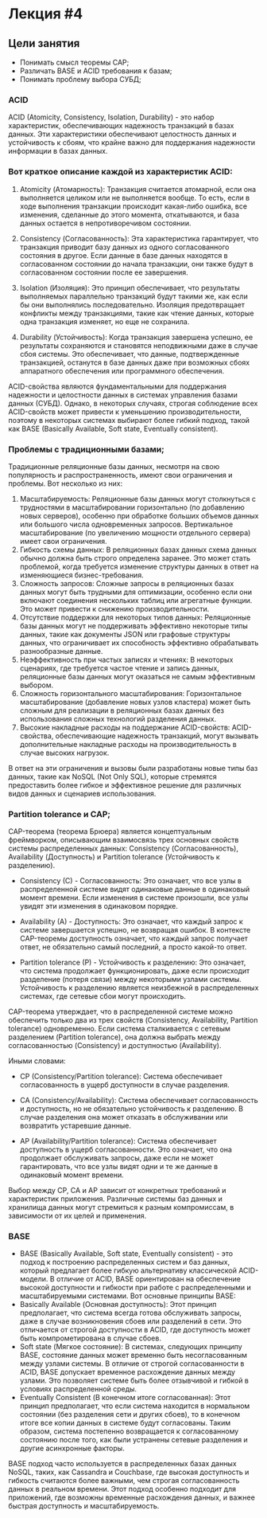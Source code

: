 # Лекция #4

## Цели занятия

* Понимать смысл теоремы CAP;
* Различать BASE и ACID требования к базам;
* Понимать проблему выбора СУБД;

### ACID

ACID (Atomicity, Consistency, Isolation, Durability) - это набор характеристик, обеспечивающих надежность транзакций в
базах данных. Эти характеристики обеспечивают целостность данных и устойчивость к сбоям, что крайне важно для
поддержания надежности информации в базах данных.

### Вот краткое описание каждой из характеристик ACID:

1. Atomicity (Атомарность): Транзакция считается атомарной, если она выполняется целиком или не выполняется вообще. То
   есть, если в ходе выполнения транзакции происходит какая-либо ошибка, все изменения, сделанные до этого момента,
   откатываются, и база данных остается в непротиворечивом состоянии.

2. Consistency (Согласованность): Эта характеристика гарантирует, что транзакция приводит базу данных из одного
   согласованного состояния в другое. Если данные в базе данных находятся в согласованном состоянии до начала
   транзакции, они также будут в согласованном состоянии после ее завершения.

3. Isolation (Изоляция): Это принцип обеспечивает, что результаты выполняемых параллельно транзакций будут такими же,
   как если бы они выполнялись последовательно. Изоляция предотвращает конфликты между транзакциями, такие как чтение
   данных, которые одна транзакция изменяет, но еще не сохранила.

4. Durability (Устойчивость): Когда транзакция завершена успешно, ее результаты сохраняются и становятся неподвижными
   даже в случае сбоя системы. Это обеспечивает, что данные, подтвержденные транзакцией, останутся в базе данных даже
   при возможных сбоях аппаратного обеспечения или программного обеспечения.

ACID-свойства являются фундаментальными для поддержания надежности и целостности данных в системах управления базами
данных (СУБД). Однако, в некоторых случаях, строгая соблюдение всех ACID-свойств может привести к уменьшению
производительности, поэтому в некоторых системах выбирают более гибкий подход, такой как BASE (Basically Available, Soft
state, Eventually consistent).

### Проблемы с традиционными базами;

Традиционные реляционные базы данных, несмотря на свою популярность и распространенность, имеют свои ограничения и
проблемы. Вот несколько из них:

1. Масштабируемость: Реляционные базы данных могут столкнуться с трудностями в масштабировании горизонтально (по
   добавлению новых серверов), особенно при обработке больших объемов данных или большого числа одновременных запросов.
   Вертикальное масштабирование (по увеличению мощности отдельного сервера) имеет свои ограничения.
2. Гибкость схемы данных: В реляционных базах данных схема данных обычно должна быть строго определена заранее. Это
   может стать проблемой, когда требуется изменение структуры данных в ответ на изменяющиеся бизнес-требования.
3. Сложность запросов: Сложные запросы в реляционных базах данных могут быть трудными для оптимизации, особенно если они
   включают соединения нескольких таблиц или агрегатные функции. Это может привести к снижению производительности.
4. Отсутствие поддержки для некоторых типов данных: Реляционные базы данных могут не поддерживать эффективно некоторые
   типы данных, такие как документы JSON или графовые структуры данных, что ограничивает их способность эффективно
   обрабатывать разнообразные данные.
5. Неэффективность при частых записях и чтениях: В некоторых сценариях, где требуется частое чтение и запись данных,
   реляционные базы данных могут оказаться не самым эффективным выбором.
6. Сложность горизонтального масштабирования: Горизонтальное масштабирование (добавление новых узлов кластера) может
   быть сложным для реализации в реляционных базах данных без использования сложных технологий разделения данных.
7. Высокие накладные расходы на поддержание ACID-свойств: ACID-свойства, обеспечивающие надежность транзакций, могут
   вызывать дополнительные накладные расходы на производительность в случае высоких нагрузок.

В ответ на эти ограничения и вызовы были разработаны новые типы баз данных, такие как NoSQL (Not Only SQL), которые
стремятся предоставить более гибкое и эффективное решение для различных видов данных и сценариев использования.

### Partition tolerance и CAP;

CAP-теорема (теорема Брюера) является концептуальным фреймворком, описывающим взаимосвязь трех основных свойств системы
распределенных данных: Consistency (Согласованность), Availability (Доступность) и Partition tolerance (Устойчивость к
разделению).

* Consistency (C) - Согласованность: Это означает, что все узлы в распределенной системе видят одинаковые данные в
  одинаковый момент времени. Если изменения в системе произошли, все узлы увидят эти изменения в одинаковом порядке.

* Availability (A) - Доступность: Это означает, что каждый запрос к системе завершается успешно, не возвращая ошибок. В
  контексте CAP-теоремы доступность означает, что каждый запрос получает ответ, не обязательно самый последний, а просто
  какой-то ответ.

* Partition tolerance (P) - Устойчивость к разделению: Это означает, что система продолжает функционировать, даже если
  происходит разделение (потеря связи) между некоторыми узлами системы. Устойчивость к разделению является неизбежной в
  распределенных системах, где сетевые сбои могут происходить.

CAP-теорема утверждает, что в распределенной системе можно обеспечить только два из трех свойств (Consistency,
Availability, Partition tolerance) одновременно. Если система сталкивается с сетевым разделением (Partition tolerance),
она должна выбрать между согласованностью (Consistency) и доступностью (Availability).

Иными словами:

* CP (Consistency/Partition tolerance): Система обеспечивает согласованность в ущерб доступности в случае разделения.

* CA (Consistency/Availability): Система обеспечивает согласованность и доступность, но не обязательно устойчивость к
  разделению. В случае разделения она может отказать в обслуживании или возвратить устаревшие данные.

* AP (Availability/Partition tolerance): Система обеспечивает доступность в ущерб согласованности. Это означает, что она
  продолжает обслуживать запросы, даже если не может гарантировать, что все узлы видят одни и те же данные в одинаковый
  момент времени.

Выбор между CP, CA и AP зависит от конкретных требований и характеристик приложения. Различные системы баз данных и
хранилища данных могут стремиться к разным компромиссам, в зависимости от их целей и применения.

### BASE

* BASE (Basically Available, Soft state, Eventually consistent) - это подход к построению распределенных систем и баз
  данных, который предлагает более гибкую альтернативу классической ACID-модели. В отличие от ACID, BASE ориентирован на
  обеспечение высокой доступности и гибкости при работе с распределенными и масштабируемыми системами. Вот основные
  принципы BASE:
* Basically Available (Основная доступность): Этот принцип предполагает, что система всегда готова обслуживать запросы,
  даже в случае возникновения сбоев или разделений в сети. Это отличается от строгой доступности в ACID, где доступность
  может быть компрометирована в случае сбоев.
* Soft state (Мягкое состояние): В системах, следующих принципу BASE, состояние данных может временно быть
  несогласованным между узлами системы. В отличие от строгой согласованности в ACID, BASE допускает временное
  расхождение данных между узлами. Это позволяет системе быть более отзывчивой и гибкой в условиях распределенной среды.
* Eventually Consistent (В конечном итоге согласованная): Этот принцип предполагает, что если система находится в
  нормальном состоянии (без разделения сети и других сбоев), то в конечном итоге все копии данных в системе будут
  согласованы. Таким образом, система постепенно возвращается к согласованному состоянию после того, как были устранены
  сетевые разделения и другие асинхронные факторы.

BASE подход часто используется в распределенных базах данных NoSQL, таких, как Cassandra и Couchbase, где высокая
доступность и гибкость считаются более важными, чем строгая согласованность данных в реальном времени. Этот подход
особенно подходит для приложений, где возможны временные расхождения данных, и важнее быстрая доступность и
масштабируемость.
